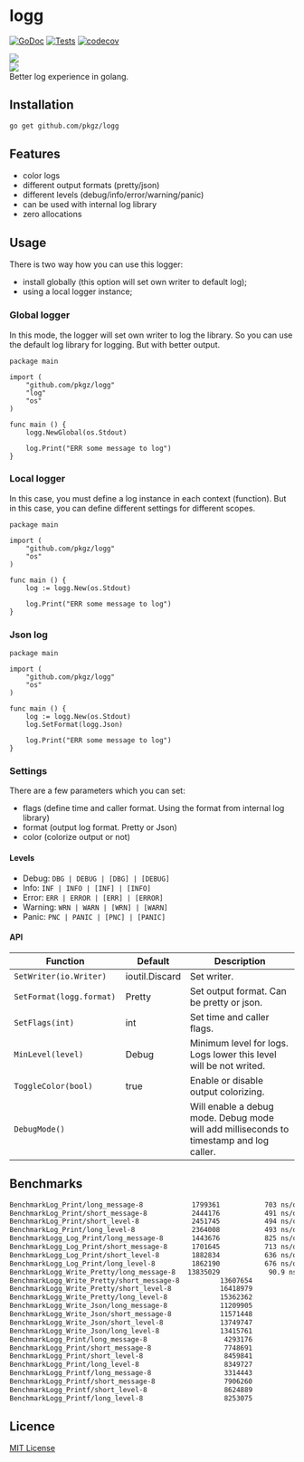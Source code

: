 # logg
[![GoDoc](http://img.shields.io/badge/godoc-reference-blue.svg)](http://godoc.org/github.com/pkgz/logg)
[![Tests](https://img.shields.io/github/workflow/status/pkgz/logg/Code%20coverage)](https://github.com/pkgz/logg/actions)
[![codecov](https://img.shields.io/codecov/c/gh/pkgz/logg)](https://codecov.io/gh/pkgz/logg)

![](https://serhiy.s3.eu-central-1.amazonaws.com/Github_repo/logg/v3_pretty.png?v1)  
![](https://serhiy.s3.eu-central-1.amazonaws.com/Github_repo/logg/v3_json.png)  
Better log experience in golang.

## Installation
```bash
go get github.com/pkgz/logg
```

## Features
- color logs
- different output formats (pretty/json)
- different levels (debug/info/error/warning/panic)
- can be used with internal log library
- zero allocations

## Usage
There is two way how you can use this logger:

- install globally (this option will set own writer to default log);
- using a local logger instance;

### Global logger
In this mode, the logger will set own writer to log the library. So you can use the default log library for logging. But with better output.

```golang
package main

import (
    "github.com/pkgz/logg"
    "log"
    "os"
)

func main () {
    logg.NewGlobal(os.Stdout)

    log.Print("ERR some message to log")
}
```

### Local logger
In this case, you must define a log instance in each context (function). But in this case, you can define different settings for different scopes.

```golang
package main

import (
    "github.com/pkgz/logg"
    "os"
)

func main () {
    log := logg.New(os.Stdout)

    log.Print("ERR some message to log")
}
```


### Json log
```golang
package main

import (
    "github.com/pkgz/logg"
    "os"
)

func main () {
    log := logg.New(os.Stdout)
    log.SetFormat(logg.Json)

    log.Print("ERR some message to log")
}
```

### Settings
There are a few parameters which you can set:

- flags (define time and caller format. Using the format from internal log library)
- format (output log format. Pretty or Json)
- color (colorize output or not)

#### Levels
- Debug: `DBG | DEBUG | [DBG] | [DEBUG]`
- Info: `INF | INFO | [INF] | [INFO]`
- Error: `ERR | ERROR | [ERR] | [ERROR]`
- Warning: `WRN | WARN | [WRN] | [WARN]`
- Panic: `PNC | PANIC | [PNC] | [PANIC]`

#### API
| Function | Default | Description |
| --- | --- | --- |
| `SetWriter(io.Writer) ` | ioutil.Discard | Set writer. |
| `SetFormat(logg.format) ` | Pretty | Set output format. Can be pretty or json. |
| `SetFlags(int) ` | int | Set time and caller flags. |
| `MinLevel(level) ` | Debug | Minimum level for logs. Logs lower this level will be not writed. |
| `ToggleColor(bool) ` | true | Enable or disable output colorizing. |
| `DebugMode() ` | | Will enable a debug mode. Debug mode will add milliseconds to timestamp and log caller. |

## Benchmarks

```sh
BenchmarkLog_Print/long_message-8         	 1799361	       703 ns/op	     592 B/op	       2 allocs/op
BenchmarkLog_Print/short_message-8        	 2444176	       491 ns/op	      80 B/op	       2 allocs/op
BenchmarkLog_Print/short_level-8          	 2451745	       494 ns/op	      80 B/op	       2 allocs/op
BenchmarkLog_Print/long_level-8           	 2364008	       493 ns/op	      80 B/op	       2 allocs/op
BenchmarkLogg_Log_Print/long_message-8    	 1443676	       825 ns/op	     593 B/op	       2 allocs/op
BenchmarkLogg_Log_Print/short_message-8   	 1701645	       713 ns/op	      80 B/op	       2 allocs/op
BenchmarkLogg_Log_Print/short_level-8     	 1882834	       636 ns/op	      80 B/op	       2 allocs/op
BenchmarkLogg_Log_Print/long_level-8      	 1862190	       676 ns/op	      80 B/op	       2 allocs/op
BenchmarkLogg_Write_Pretty/long_message-8 	13835029	        90.9 ns/op	       0 B/op	       0 allocs/op
BenchmarkLogg_Write_Pretty/short_message-8         	13607654	        86.2 ns/op	       0 B/op	       0 allocs/op
BenchmarkLogg_Write_Pretty/short_level-8           	16418979	        73.8 ns/op	       0 B/op	       0 allocs/op
BenchmarkLogg_Write_Pretty/long_level-8            	15362362	        76.0 ns/op	       0 B/op	       0 allocs/op
BenchmarkLogg_Write_Json/long_message-8            	11209905	       107 ns/op	       0 B/op	       0 allocs/op
BenchmarkLogg_Write_Json/short_message-8           	11571448	       105 ns/op	       0 B/op	       0 allocs/op
BenchmarkLogg_Write_Json/short_level-8             	13749747	        87.6 ns/op	       0 B/op	       0 allocs/op
BenchmarkLogg_Write_Json/long_level-8              	13415761	        89.4 ns/op	       0 B/op	       0 allocs/op
BenchmarkLogg_Print/long_message-8                 	 4293176	       311 ns/op	    1170 B/op	       3 allocs/op
BenchmarkLogg_Print/short_message-8                	 7748691	       155 ns/op	     144 B/op	       3 allocs/op
BenchmarkLogg_Print/short_level-8                  	 8459841	       141 ns/op	     144 B/op	       3 allocs/op
BenchmarkLogg_Print/long_level-8                   	 8349727	       143 ns/op	     144 B/op	       3 allocs/op
BenchmarkLogg_Printf/long_message-8                	 3314443	       358 ns/op	    1154 B/op	       2 allocs/op
BenchmarkLogg_Printf/short_message-8               	 7906260	       153 ns/op	     128 B/op	       2 allocs/op
BenchmarkLogg_Printf/short_level-8                 	 8624889	       144 ns/op	     128 B/op	       2 allocs/op
BenchmarkLogg_Printf/long_level-8                  	 8253075	       145 ns/op	     128 B/op	       2 allocs/op
```


## Licence
[MIT License](https://github.com/pkgz/logg/blob/master/LICENSE)
